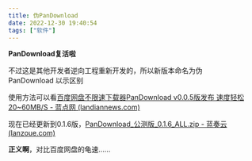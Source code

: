 ```yaml
---
title: 伪PanDownload
date: 2022-12-30 19:40:54
tags: ["软件"]
---
```


**PanDownload复活啦**

不过这是其他开发者逆向工程重新开发的，所以新版本命名为伪 PanDownload 以示区别

使用方法可以看[百度网盘不限速下载器PanDownload v0.0.5版发布 速度轻松20~60MB/S - 蓝点网 (landiannews.com)](https://www.landiannews.com/download/93291.html)

现在已经更新到0.1.6版，[PanDownload_公测版_0.1.6_ALL.zip - 蓝奏云 (lanzoue.com)](https://wwt.lanzoue.com/i7E480gyurwf)

**正义啊**，对比百度网盘的龟速……
